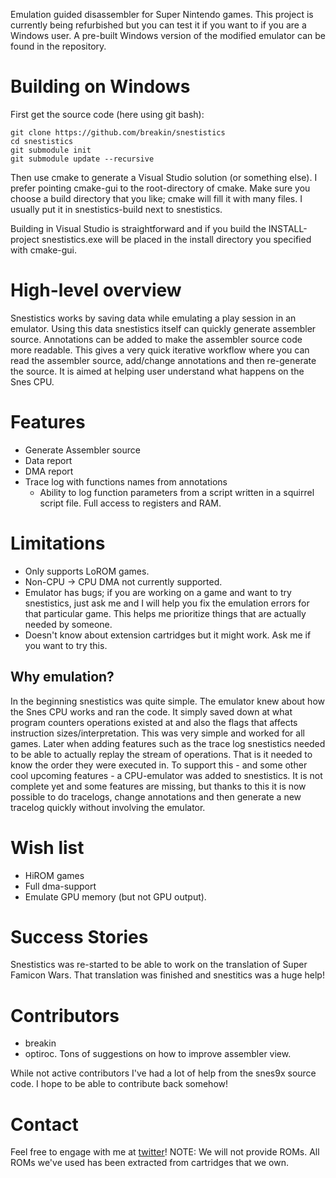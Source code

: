 Emulation guided disassembler for Super Nintendo games.
This project is currently being refurbished but you can test it if you want to if you are a Windows user.
A pre-built Windows version of the modified emulator can be found in the repository.

Building on Windows
===================
First get the source code (here using git bash):
~~~~~~
git clone https://github.com/breakin/snestistics
cd snestistics
git submodule init
git submodule update --recursive
~~~~~~
Then use cmake to generate a Visual Studio solution (or something else). I prefer pointing cmake-gui to the root-directory of cmake. Make sure you choose a build directory that you like; cmake will fill it with many files. I usually put it in snestistics-build next to snestistics.

Building in Visual Studio is straightforward and if you build the INSTALL-project snestistics.exe will be placed in the install directory you specified with cmake-gui.

High-level overview
===================
Snestistics works by saving data while emulating a play session in an emulator.
Using this data snestistics itself can quickly generate assembler source. Annotations can be added to make the assembler source code more readable.
This gives a very quick iterative workflow where you can read the assembler source, add/change annotations and then re-generate the source.
It is aimed at helping user understand what happens on the Snes CPU.

Features
========
* Generate Assembler source
* Data report
* DMA report
* Trace log with functions names from annotations
	* Ability to log function parameters from a script written in a squirrel script file. Full access to registers and RAM.

Limitations
===========
* Only supports LoROM games.
* Non-CPU -> CPU DMA not currently supported. 
* Emulator has bugs; if you are working on a game and want to try snestistics, just ask me and I will help you fix the emulation errors for that particular game. This helps me prioritize things that are actually needed by someone.
* Doesn't know about extension cartridges but it might work. Ask me if you want to try this.

Why emulation?
--------------
In the beginning snestistics was quite simple. The emulator knew about how the Snes CPU works and ran the code. It simply saved down at what program counters operations existed at and also the flags that affects instruction sizes/interpretation. This was very simple and worked for all games. Later when adding features such as the trace log snestistics needed to be able to actually replay the stream of operations. That is it needed to know the order they were executed in. To support this - and some other cool upcoming features - a CPU-emulator was added to snestistics. It is not complete yet and some features are missing, but thanks to this it is now possible to do tracelogs, change annotations and then generate a new tracelog quickly without involving the emulator.

Wish list
=========
* HiROM games
* Full dma-support
* Emulate GPU memory (but not GPU output).

Success Stories
===============
Snestistics was re-started to be able to work on the translation of Super Famicon Wars. That translation was finished and snestitics was a huge help!

Contributors
============
* breakin
* optiroc. Tons of suggestions on how to improve assembler view.

While not active contributors I've had a lot of help from the snes9x source code. I hope to be able to contribute back somehow!

Contact
=======
Feel free to engage with me at [twitter](https://twitter.com/anders_breakin)!
NOTE: We will not provide ROMs. All ROMs we've used has been extracted from cartridges that we own.